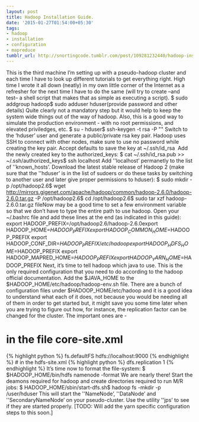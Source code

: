 ```yaml
---
layout: post
title: Hadoop Installation Guide.
date: '2015-01-27T01:54:00+05:30'
tags:
- hadoop
- installation
- configuration
- mapreduce
tumblr_url: http://snortingcode.tumblr.com/post/109281232440/hadoop-installation-guide
---
```

This is the third machine I’m setting up with a pseudo-hadoop cluster and each time I have to look up different tutorials to get everything right. High time I wrote it all down (neatly) in my own little corner of the Internet as a refresher for the next time I have to do the same (will try to create –and test– a shell script that makes that as simple as executing a script).
$ sudo addgroup hadoop$ sudo adduser hduser(provide password and other details)
Quite clearly not a mandatory step but it would help to keep the system wide things out of the way of hadoop. Also, this is a good way to simulate the production environment - with no root permissions, and elevated priviledges, etc.
$ su - hduser$ ssh-keygen -t rsa -P ""
Switch to the ‘hduser’ user and generate a public/private rsa key pair. Hadoop uses SSH to connect with other nodes, make sure to use no password while creating the key pair. Accept defaults to save the key at ~/.ssh/id_rsa 
Add the newly created key to the authorized_keys:
$ cat ~/.ssh/id_rsa.pub >> ~/.ssh/authorized_keys$ ssh localhost
Add ''localhost’ permanetly to the list of ''known_hosts’.
Download the latest stable release of Hadoop 2 (make sure that the ''hduser’ is in the list of sudoers or do these tasks by switching to another user and later give proper permissions to hduser):
$ sudo mkdir -p /opt/hadoop2.6$ wget http://mirrors.gigenet.com/apache/hadoop/common/hadoop-2.6.0/hadoop-2.6.0.tar.gz -P /opt/hadoop2.6$ cd /opt/hadoop2.6$ sudo tar xzf hadoop-2.6.0.tar.gz
fileNow may be a good time to set a few environment variable so that we don’t have to type the entire path to use hadoop. Open your ~/.bashrc file and add these lines at the end (as indicated in this guide):
export HADOOP_PREFIX=/opt/hadoop2.6/hadoop-2.6.0export HADOOP_HOME=$HADOOP_PREFIXexport HADOOP_COMMON_HOME=$HADOOP_PREFIX
export HADOOP_CONF_DIR=$HADOOP_PREFIX/etc/hadoop
export HADOOP_HDFS_HOME=$HADOOP_PREFIX
export HADOOP_MAPRED_HOME=$HADOOP_PREFIX
export HADOOP_YARN_HOME=$HADOOP_PREFIX
Next, it’s time to tell hadoop which java to use. This is the only required configuration that you need to do according to the hadoop official documentation. Add the $JAVA_HOME to the $HADOOP_HOME/etc/hadoop/hadoop-env.sh file.
There are a bunch of configuration files under $HADOOP_HOME/etc/hadoop and it is a good idea to understand what each of it does, not because you would be needing all of them in order to get started but, it might save you some time later when you are trying to figure out how, for instance, the replication factor can be changed for the cluster.
The important ones are -
# in the file core-site.xml
<configuration>
{% highlight python %}
    <name>fs.defaultFS</name>
    <value>hdfs://localhost:9000</value>
{% endhighlight %}
</configuration># in the hdfs-site.xml
<configuration>
{% highlight python %}
    <name>dfs.replication</name>
    <value>1</value>
{% endhighlight %}
</configuration>
It’s time now to format the file-system:
$ $HADOOP_HOME/bin/hdfs namenode -format
We are nearly there! Start the deamons required for hadoop and create directories required to run M/R jobs:
$ HADOOP_HOME/sbin/start-dfs.sh$ hadoop fs -mkdir -p /user/hduser 
This will start the ''NameNode’, ''DataNode’ and ''SecondaryNameNode’ on your pseudo-cluster. Use the utility ''jps’ to see if they are started properly.
[TODO: Will add the yarn specific configuration steps to this soon.]
